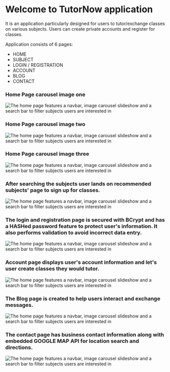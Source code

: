 # Welcome to TutorNow application

It is an application particularly designed for users to tutor/exchange classes on various subjects. Users can create private accounts and register for classes. 

Application consists of 6 pages: 
+ HOME 
+ SUBJECT
+ LOGIN / REGISTRATION
+ ACCOUNT
+ BLOG
+ CONTACT 

### Home Page carousel image one
![The home page features a navbar, image carousel slideshow and a search bar to filter subjects users are interested in](tutor/images/TutorNow1.jpg)


### Home Page carousel image two
![The home page features a navbar, image carousel slideshow and a search bar to filter subjects users are interested in](tutor/images/TutorNow2.jpg)


### Home Page carousel image three
![The home page features a navbar, image carousel slideshow and a search bar to filter subjects users are interested in](tutor/images/TutorNow3.jpg)


### After searching the subjects user lands on recommended subjects' page to sign up for classes. 
![The home page features a navbar, image carousel slideshow and a search bar to filter subjects users are interested in](tutor/images/Subjects%20Page.jpg)


### The login and registration page is secured with BCrypt and has a HASHed password feature to protect user's information. It also performs validation to avoid incorrect data entry.
![The home page features a navbar, image carousel slideshow and a search bar to filter subjects users are interested in](tutor/images/login.jpg)


### Account page displays user's account information and let's user create classes they would tutor. 
![The home page features a navbar, image carousel slideshow and a search bar to filter subjects users are interested in](tutor/images/myAccount%20Page.jpg)


### The Blog page is created to help users interact and exchange messages.
![The home page features a navbar, image carousel slideshow and a search bar to filter subjects users are interested in](tutor/images/theBlog.jpg)


### The contact page has business contact information along with embedded GOOGLE MAP API for location search and directions. 
![The home page features a navbar, image carousel slideshow and a search bar to filter subjects users are interested in](tutor/images/Contact%20Page.jpg) 



